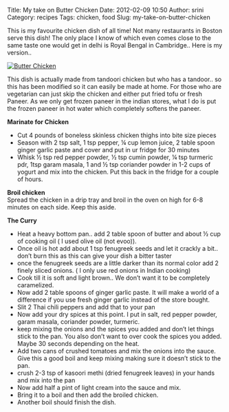 Title: My take on Butter Chicken
Date: 2012-02-09 10:50
Author: srini
Category: recipes
Tags: chicken, food
Slug: my-take-on-butter-chicken

This is my favourite chicken dish of
all time! Not many restaurants in Boston serve this dish! The only place
I know of which even comes close to the same taste one would get in
delhi is Royal Bengal in Cambridge.. Here is my version..

[![Butter Chicken]({filename}/wp-content/uploads/2006/07/Butter-Chicken.jpg "Butter Chicken")]({filename}/wp-content/uploads/2009/11/Butter-Chicken.jpg)  


This dish is actually made from
tandoori chicken but who has a tandoor.. so this has been modified so it
can easily be made at home. For those who are vegetarian can just skip
the chicken and either put fried tofu or fresh Paneer. As we only get
frozen paneer in the indian stores, what I do is put the frozen paneer
in hot water which completely softens the paneer.

**Marinate for Chicken**

-   Cut 4 pounds of boneless skinless chicken thighs into bite size
    pieces
-   Season with 2 tsp salt, 1 tsp pepper, ¼ cup lemon juice, 2 table
    spoon ginger garlic paste and cover and put in ur fridge for 30
    minutes
-   Whisk ½ tsp red pepper powder, ½ tsp cumin powder, ¼ tsp turmeric
    pdr, 1tsp garam masala, 1 and ½ tsp coriander powder in 1-2 cups of
    yogurt and mix into the chicken. Put this back in the fridge for a
    couple of hours.

**Broil chicken**  
Spread the chicken in a drip tray and broil in the oven on high for 6-8
minutes on each side. Keep this aside.

**The Curry**

-   Heat a heavy bottom pan.. add 2 table spoon of butter and about ½
    cup of cooking oil ( I used olive oil (not evoo)).
-   Once oil is hot add about 1 tsp fenugreek seeds and let it crackly a
    bit.. don’t burn this as this can give your dish a bitter taster
-   once the fenugreek seeds are a little darker than its normal color
    add 2 finely sliced onions. ( I only use red onions in Indian
    cooking)
-   Cook till it is soft and light brown.. We don’t want it to be
    completely caramelized.
-   Now add 2 table spoons of ginger garlic paste. It will make a world
    of a difference if you use fresh ginger garlic instead of the store
    bought.
-   Slit 2 Thai chili peppers and add that to your pan
-   Now add your dry spices at this point. I put in salt, red pepper
    powder, garam masala, coriander powder, turmeric.
-   keep mixing the onions and the spices you added and don’t let things
    stick to the pan. You also don’t want to over cook the spices you
    added. Maybe 30 seconds depending on the heat.
-   Add two cans of crushed tomatoes and mix the onions into the sauce.
    Give this a good boil and keep mixing making sure it doesn’t stick
    to the pan.
-   crush 2-3 tsp of kasoori methi (dried fenugreek leaves) in your
    hands and mix into the pan
-   Now add half a pint of light cream into the sauce and mix.
-   Bring it to a boil and then add the broiled chicken.
-   Another boil should finish the dish.

